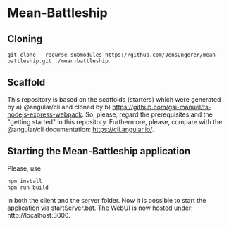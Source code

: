 # Mean-Battleship

## Cloning
```
git clone --recurse-submodules https://github.com/JensUngerer/mean-battleship.git ./mean-battleship
```

## Scaffold
This repository is based on the scaffolds (starters) which were generated by a) @angular/cli and cloned by b) https://github.com/gsi-manuel/ts-nodejs-express-webpack.
So, please, regard the prerequisites and the "getting started" in this repository.
Furthermore, please, compare with the @angular/cli documentation: https://cli.angular.io/.

## Starting the Mean-Battleship application
Please, use 
```
npm install
npm run build 
```
in both the client and the server folder.
Now it is possible to start the application via startServer.bat.
The WebUI is now hosted under: http://localhost:3000.
